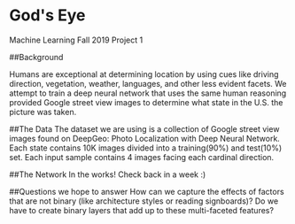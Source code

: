 # God's Eye
Machine Learning Fall 2019 Project 1

##Background

Humans are exceptional at determining location by using cues like driving direction, vegetation, weather, languages, and other less evident facets. We attempt to train a deep neural network that uses the same human reasoning provided Google street view images to determine what state in the U.S. the picture was taken. 

##The Data
The dataset we are using is a collection of Google street view images found on DeepGeo: Photo Localization with Deep Neural Network. Each state contains 10K images divided into a training(90%) and test(10%) set. Each input sample contains 4 images facing each cardinal direction. 

##The Network
In the works! Check back in a week :) 

##Questions we hope to answer
  How can we capture the effects of factors that are not binary (like architecture styles or reading signboards)? 
  Do we have to create binary layers that add up to these multi-faceted features?
